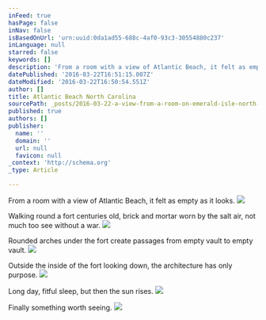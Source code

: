 ```yaml
---
inFeed: true
hasPage: false
inNav: false
isBasedOnUrl: 'urn:uuid:0da1ad55-688c-4af0-93c3-30554880c237'
inLanguage: null
starred: false
keywords: []
description: 'From a room with a view of Atlantic Beach, it felt as empty as it looks.'
datePublished: '2016-03-22T16:51:15.007Z'
dateModified: '2016-03-22T16:50:54.551Z'
author: []
title: Atlantic Beach North Carolina
sourcePath: _posts/2016-03-22-a-view-from-a-room-on-emerald-isle-north-carolina-felt-as.md
published: true
authors: []
publisher:
  name: ''
  domain: ''
  url: null
  favicon: null
_context: 'http://schema.org'
_type: Article

---
```

From a room with a view of Atlantic Beach, it felt as empty as it looks.
![](https://the-grid-user-content.s3-us-west-2.amazonaws.com/39df7028-a583-41d6-a26b-a0dcafaf12a4.png)

Walking round a fort centuries old, brick and mortar worn by the salt air, not much too see without a war.
![](https://the-grid-user-content.s3-us-west-2.amazonaws.com/1246cee2-7a6a-45fc-a8af-b04c3f5fe88d.jpg)

Rounded arches under the fort create passages from empty vault to empty vault.
![](https://the-grid-user-content.s3-us-west-2.amazonaws.com/490bd449-69f3-469c-a3c3-54ca91e6edde.jpg)

Outside the inside of the fort looking down, the architecture has only purpose.
![](https://the-grid-user-content.s3-us-west-2.amazonaws.com/54b14921-11a5-4872-badb-d7f75ab5317c.jpg)

Long day, fitful sleep, but then the sun rises.
![](https://the-grid-user-content.s3-us-west-2.amazonaws.com/74d0669a-b7c5-4952-b10b-f4cb1362da56.jpg)

Finally something worth seeing.
![](https://the-grid-user-content.s3-us-west-2.amazonaws.com/2e165984-11c5-4dcc-8f67-9f87fff36dbb.jpg)